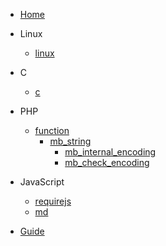 <!-- docs/_sidebar.md -->

- [Home](/)
- Linux
    - [linux](linux/linux.md)
- C
    - [c](c/c.md)

- PHP
    - [function](php/function)
        - [mb_string](php/function/mb_string)
            - [mb_internal_encoding](php/function/mb_string/mb_internal_encoding.md)
            - [mb_check_encoding](php/function/mb_string/mb_check_encoding.md)
- JavaScript
    - [requirejs](JavaScript/requirejs/requirejs.md)       
    - [md](JavaScript/md.md)


- [Guide](guide.md)
